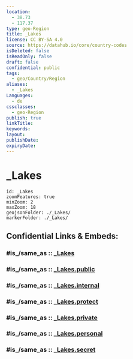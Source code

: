 ```yaml
---
location:
  - 38.73
  - 117.37
type: geo-Region
title: _Lakes
license: CC BY-SA 4.0
source: https://datahub.io/core/country-codes
isDeleted: false
isReadOnly: false
draft: false
confidential: public
tags:
  - geo/Country/Region
aliases:
  - _Lakes
Languages:
  - de
cssclasses:
  - geo-Region
publish: true
linkTitle:
keywords:
layout:
publishDate:
expiryDate:
---
```


# _Lakes

```leaflet
id: _Lakes
zoomFeatures: true 
minZoom: 2 
maxZoom: 18
geojsonFolder: ./_Lakes/
markerFolder: ./_Lakes/
```


## Confidential Links & Embeds: 

### #is_/same_as :: [_Lakes](/_Standards/Earth/Continent/Asia/Asia~East/China/provinces~China/Tianjin/_Lakes.md) 

### #is_/same_as :: [_Lakes.public](/_public/Earth/Continent/Asia/Asia~East/China/provinces~China/Tianjin/_Lakes.public.md) 

### #is_/same_as :: [_Lakes.internal](/_internal/Earth/Continent/Asia/Asia~East/China/provinces~China/Tianjin/_Lakes.internal.md) 

### #is_/same_as :: [_Lakes.protect](/_protect/Earth/Continent/Asia/Asia~East/China/provinces~China/Tianjin/_Lakes.protect.md) 

### #is_/same_as :: [_Lakes.private](/_private/Earth/Continent/Asia/Asia~East/China/provinces~China/Tianjin/_Lakes.private.md) 

### #is_/same_as :: [_Lakes.personal](/_personal/Earth/Continent/Asia/Asia~East/China/provinces~China/Tianjin/_Lakes.personal.md) 

### #is_/same_as :: [_Lakes.secret](/_secret/Earth/Continent/Asia/Asia~East/China/provinces~China/Tianjin/_Lakes.secret.md)

